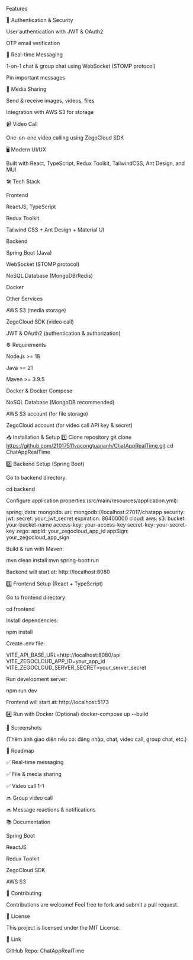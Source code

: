 Features

🔐 Authentication & Security

User authentication with JWT & OAuth2

OTP email verification

💬 Real-time Messaging

1-on-1 chat & group chat using WebSocket (STOMP protocol)

Pin important messages

📂 Media Sharing

Send & receive images, videos, files

Integration with AWS S3 for storage

📹 Video Call

One-on-one video calling using ZegoCloud SDK

🖥️ Modern UI/UX

Built with React, TypeScript, Redux Toolkit, TailwindCSS, Ant Design, and MUI

🛠️ Tech Stack

Frontend

ReactJS, TypeScript

Redux Toolkit

Tailwind CSS + Ant Design + Material UI

Backend

Spring Boot (Java)

WebSocket (STOMP protocol)

NoSQL Database (MongoDB/Redis)

Docker

Other Services

AWS S3 (media storage)

ZegoCloud SDK (video call)

JWT & OAuth2 (authentication & authorization)

⚙️ Requirements

Node.js >= 18

Java >= 21

Maven >= 3.9.5

Docker & Docker Compose

NoSQL Database (MongoDB recommended)

AWS S3 account (for file storage)

ZegoCloud account (for video call API key & secret)

📥 Installation & Setup
1️⃣ Clone repository
git clone https://github.com/21017511vocongtuananh/ChatAppRealTime.git
cd ChatAppRealTime

2️⃣ Backend Setup (Spring Boot)

Go to backend directory:

cd backend


Configure application properties (src/main/resources/application.yml):

spring:
  data:
    mongodb:
      uri: mongodb://localhost:27017/chatapp
  security:
    jwt:
      secret: your_jwt_secret
      expiration: 86400000
cloud:
  aws:
    s3:
      bucket: your-bucket-name
      access-key: your-access-key
      secret-key: your-secret-key
zego:
  appId: your_zegocloud_app_id
  appSign: your_zegocloud_app_sign


Build & run with Maven:

mvn clean install
mvn spring-boot:run


Backend will start at: http://localhost:8080

3️⃣ Frontend Setup (React + TypeScript)

Go to frontend directory:

cd frontend


Install dependencies:

npm install


Create .env file:

VITE_API_BASE_URL=http://localhost:8080/api
VITE_ZEGOCLOUD_APP_ID=your_app_id
VITE_ZEGOCLOUD_SERVER_SECRET=your_server_secret


Run development server:

npm run dev


Frontend will start at: http://localhost:5173

4️⃣ Run with Docker (Optional)
docker-compose up --build

📸 Screenshots

(Thêm ảnh giao diện nếu có: đăng nhập, chat, video call, group chat, etc.)

📌 Roadmap

✅ Real-time messaging

✅ File & media sharing

✅ Video call 1-1

🔜 Group video call

🔜 Message reactions & notifications

📚 Documentation

Spring Boot

ReactJS

Redux Toolkit

ZegoCloud SDK

AWS S3

🤝 Contributing

Contributions are welcome! Feel free to fork and submit a pull request.

📄 License

This project is licensed under the MIT License.

🔗 Link

GitHub Repo: ChatAppRealTime
